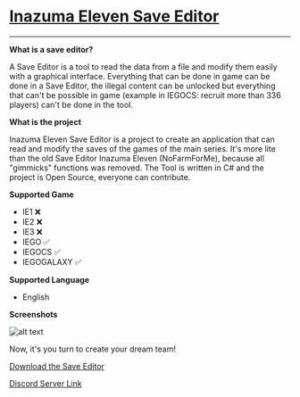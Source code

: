 # [Inazuma Eleven Save Editor](https://github.com/Tiniifan/InazumaElevenSaveEditor/releases/latest)
___________________________________________________________________________
**What is a save editor?**

A Save Editor is a tool to read the data from a file and modify them easily with a graphical interface.
Everything that can be done in game can be done in a Save Editor, the illegal content can be unlocked but everything that can't be possible in game (example in IEGOCS: recruit more than 336 players) can't be done in the tool.

**What is the project**

Inazuma Eleven Save Editor is a project to create an application that can read and modify the saves of the games of the main series. It's more lite than the old Save Editor Inazuma Eleven (NoFarmForMe), because all "gimmicks" functions was removed. The Tool is written in C# and the project is Open Source, everyone can contribute.

**Supported Game**
- IE1 ❌
- IE2 ❌
- IE3 ❌
- IEGO ✅
- IEGOCS ✅
- IEGOGALAXY ✅

**Supported Language**
- English

**Screenshots**

![alt text](https://i.imgur.com/ZEb26mp.png)

Now, it's you turn to create your dream team!

[Download the Save Editor](https://github.com/Tiniifan/InazumaElevenSaveEditor/releases/latest/download/InazumaElevenSaveEditor.exe)

[Discord Server Link](https://discord.gg/3wKp5ZxA9N)
